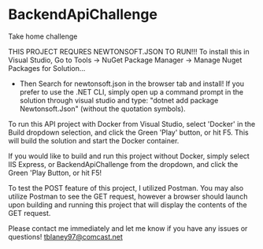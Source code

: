 # BackendApiChallenge
Take home challenge

THIS PROJECT REQURES NEWTONSOFT.JSON TO RUN!!!
To install this in Visual Studio, Go to Tools -> NuGet Package Manager -> Manage Nuget Packages for Solution... 
 - Then Search for newtonsoft.json in the browser tab and install!
If you prefer to use the .NET CLI, simply open up a command prompt in the solution through visual studio and type:
"dotnet add package Newtonsoft.Json" (without the quotation symbols).
 
 To run this API project with Docker from Visual Studio, select 'Docker' in the Build dropdown selection, and click the Green 'Play' button, or hit F5. 
 This will build the solution and start the Docker container.
 
 If you would like to build and run this project without Docker, simply select IIS Express, or BackendApiChallenge from the dropdown, and click the Green 'Play Button, or
 hit F5!
 
 To test the POST feature of this project, I utilized Postman. You may also utilize Postman to see the GET request, however a browser should launch upon building and running
 this project that will display the contents of the GET request.
 
 Please contact me immediately and let me know if you have any issues or questions!
 tblaney97@comcast.net
